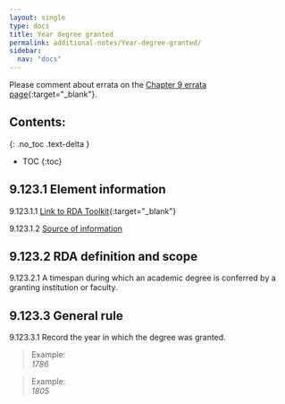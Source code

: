 ```yaml
---
layout: single
type: docs
title: Year degree granted
permalink: additional-notes/Year-degree-granted/
sidebar:
  nav: "docs"
---
```


Please comment about errata on the [Chapter 9 errata page](https://docs.google.com/document/d/1O-4HOsrSwNPkw28P9J9SWmJv0cwGZ0DGGSfXrEWaaO0/edit#heading=h.x37anth8np8t){:target="_blank"}.

## Contents:
{: .no_toc .text-delta }

- TOC
{:toc}

## 9.123.1 Element information

<a name="9.123.1.1">9.123.1.1</a> [Link to RDA Toolkit](https://beta.rdatoolkit.org/Content/Index?externalId=en-US_ala-1b19dd8e-f64e-3211-ac1b-afff9b730551){:target="_blank"}

<a name="9.123.1.2">9.123.1.2</a> [Source of information](/DCRMR/additional-notes/)

## 9.123.2 RDA definition and scope

<a name="9.123.2.1">9.123.2.1</a> A timespan during which an academic degree is conferred by a granting institution or faculty.

## 9.123.3 General rule

<a name="9.123.3.1">9.123.3.1</a> Record the year in which the degree was granted.

>Example:  
> <CITE>1786</CITE>

>Example:  
> <CITE>1805</CITE>

